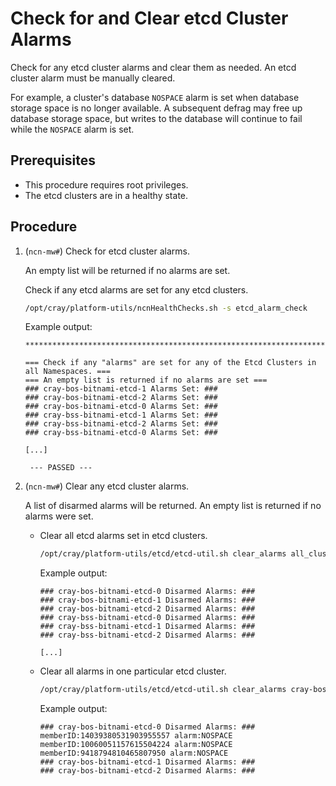 # Check for and Clear etcd Cluster Alarms

Check for any etcd cluster alarms and clear them as needed. An etcd cluster alarm must be manually cleared.

For example, a cluster's database `NOSPACE` alarm is set when database storage space is no longer available. A subsequent defrag may free up database storage space, but writes to the database will continue to fail while the `NOSPACE` alarm is set.

## Prerequisites

- This procedure requires root privileges.
- The etcd clusters are in a healthy state.

## Procedure

1. (`ncn-mw#`) Check for etcd cluster alarms.

    An empty list will be returned if no alarms are set.

    Check if any etcd alarms are set for any etcd clusters.

    ```bash
    /opt/cray/platform-utils/ncnHealthChecks.sh -s etcd_alarm_check
    ```

    Example output:

    ```text
    **************************************************************************

    === Check if any "alarms" are set for any of the Etcd Clusters in all Namespaces. ===
    === An empty list is returned if no alarms are set ===
    ### cray-bos-bitnami-etcd-1 Alarms Set: ###
    ### cray-bos-bitnami-etcd-2 Alarms Set: ###
    ### cray-bos-bitnami-etcd-0 Alarms Set: ###
    ### cray-bss-bitnami-etcd-1 Alarms Set: ###
    ### cray-bss-bitnami-etcd-2 Alarms Set: ###
    ### cray-bss-bitnami-etcd-0 Alarms Set: ###

    [...]

     --- PASSED ---
    ```

1. (`ncn-mw#`) Clear any etcd cluster alarms.

    A list of disarmed alarms will be returned. An empty list is returned if no alarms were set.

    - Clear all etcd alarms set in etcd clusters.

        ```bash
        /opt/cray/platform-utils/etcd/etcd-util.sh clear_alarms all_clusters
        ```

        Example output:

        ```text
        ### cray-bos-bitnami-etcd-0 Disarmed Alarms: ###
        ### cray-bos-bitnami-etcd-1 Disarmed Alarms: ###
        ### cray-bos-bitnami-etcd-2 Disarmed Alarms: ###
        ### cray-bss-bitnami-etcd-0 Disarmed Alarms: ###
        ### cray-bss-bitnami-etcd-1 Disarmed Alarms: ###
        ### cray-bss-bitnami-etcd-2 Disarmed Alarms: ###

        [...]
        ```

    - Clear all alarms in one particular etcd cluster.

        ```bash
        /opt/cray/platform-utils/etcd/etcd-util.sh clear_alarms cray-bos
        ```

        Example output:

        ```text
        ### cray-bos-bitnami-etcd-0 Disarmed Alarms: ###
        memberID:14039380531903955557 alarm:NOSPACE
        memberID:10060051157615504224 alarm:NOSPACE
        memberID:9418794810465807950 alarm:NOSPACE
        ### cray-bos-bitnami-etcd-1 Disarmed Alarms: ###
        ### cray-bos-bitnami-etcd-2 Disarmed Alarms: ###
        ```
